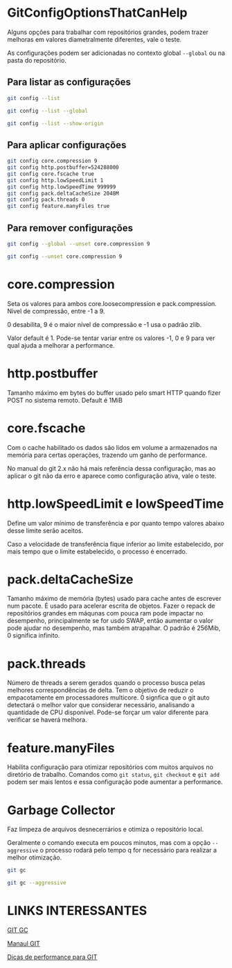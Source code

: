 # GitConfigOptionsThatCanHelp
Alguns opções para trabalhar com repositórios grandes, podem trazer melhoras em valores diametralmente diferentes, vale o teste.

As configurações podem ser adicionadas no contexto global `--global` ou na pasta do repositório.

## Para listar as configurações

```bash
git config --list
```
```bash
git config --list --global
```
```bash
git config --list --show-origin
```

## Para aplicar configurações

```bash
git config core.compression 9
git config http.postbuffer=524288000
git config core.fscache true
git config http.lowSpeedLimit 1
git config http.lowSpeedTime 999999
git config pack.deltaCacheSize 2048M
git config pack.threads 0
git config feature.manyFiles true
```
## Para remover configurações
```bash
git config --global --unset core.compression 9
```
```bash
git config --unset core.compression 9
```

# core.compression
Seta os valores para ambos core.loosecompression e pack.compression.
Nível de compressão, entre -1 a 9.

0 desabilita, 9 é o maior nível de compressão e -1 usa o padrão zlib.

Valor default é 1. Pode-se tentar variar entre os valores -1, 0 e 9 para ver qual ajuda a melhorar a performance.

# http.postbuffer
Tamanho máximo em bytes do buffer usado pelo smart HTTP quando fizer POST no sistema remoto. Default é 1MiB

# core.fscache
Com o cache habilitado os dados são lidos em volume a armazenados na memória para certas operações, trazendo um ganho de performance.

No manual do git 2.x não há mais referência dessa configuração, mas ao aplicar o git não da erro e aparece como configuração ativa, vale o teste.

# http.lowSpeedLimit e lowSpeedTime
Define um valor mínimo de transferência e por quanto tempo valores abaixo desse limite serão aceitos.

Caso a velocidade de transferência fique inferior ao limite estabelecido, por mais tempo que o limite estabelecido, o processo é encerrado.

# pack.deltaCacheSize
Tamanho máximo de memória (bytes) usado para cache antes de escrever num pacote. É usado para acelerar escrita de objetos. Fazer o repack de repositórios grandes em máqunas com pouca ram pode impactar no desempenho, principalmente se for usdo SWAP, então aumentar o valor pode ajudar no desempenho, mas também atrapalhar. O padrão é 256Mib, 0 significa infinito.

# pack.threads
Número de threads a serem gerados quando o processo busca pelas melhores correspondências de delta. Tem o objetivo de reduzir o empacotamente em processadores multicore. 0 signfica que o git auto detectará o melhor valor que considerar necessário, analisando a quantidade de CPU disponível. Pode-se forçar um valor diferente para verificar se haverá melhora.

# feature.manyFiles
Habilita configuração para otimizar repositórios com muitos arquivos no diretório de trabalho. Comandos como `git status`, `git checkout` e `git add` podem ser mais lentos e essa configuração pode aumentar a performance.

# Garbage Collector
Faz limpeza de arquivos desnecerrários e otimiza o repositório local.

Geralmente o comando executa em poucos minutos, mas com a opção `--aggressive` o processo rodará pelo tempo q for necessário para realizar a melhor otimização.
```bash
git gc
```
```bash
git gc --aggressive
```

# LINKS INTERESSANTES
[GIT GC](https://git-scm.com/docs/git-gc/2.43.0)

[Manaul GIT](https://www.git-scm.com/docs/git-config/2.14.6)

[Dicas de performance para GIT](https://www.git-tower.com/blog/git-performance/)
